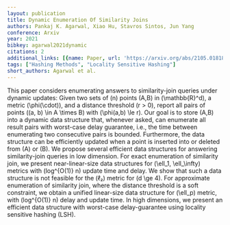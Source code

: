 ```yaml
---
layout: publication
title: Dynamic Enumeration Of Similarity Joins
authors: Pankaj K. Agarwal, Xiao Hu, Stavros Sintos, Jun Yang
conference: Arxiv
year: 2021
bibkey: agarwal2021dynamic
citations: 2
additional_links: [{name: Paper, url: 'https://arxiv.org/abs/2105.01818'}]
tags: ["Hashing Methods", "Locality Sensitive Hashing"]
short_authors: Agarwal et al.
---
```

This paper considers enumerating answers to similarity-join queries under
dynamic updates: Given two sets of \(n\) points \(A,B\) in \(\mathbb\{R\}^d\), a metric
\(\phi(\cdot)\), and a distance threshold \(r > 0\), report all pairs of points
\((a, b) \in A \times B\) with \(\phi(a,b) \le r\). Our goal is to store \(A,B\) into
a dynamic data structure that, whenever asked, can enumerate all result pairs
with worst-case delay guarantee, i.e., the time between enumerating two
consecutive pairs is bounded. Furthermore, the data structure can be
efficiently updated when a point is inserted into or deleted from \(A\) or \(B\).
  We propose several efficient data structures for answering similarity-join
queries in low dimension. For exact enumeration of similarity join, we present
near-linear-size data structures for \(\ell_1, \ell_\infty\) metrics with
\(log^\{O(1)\} n\) update time and delay. We show that such a data structure is
not feasible for the \(ℓ₂\) metric for \(d \ge 4\). For approximate enumeration
of similarity join, where the distance threshold is a soft constraint, we
obtain a unified linear-size data structure for \(\ell_p\) metric, with
\(log^\{O(1)\} n\) delay and update time. In high dimensions, we present an
efficient data structure with worst-case delay-guarantee using locality
sensitive hashing (LSH).
